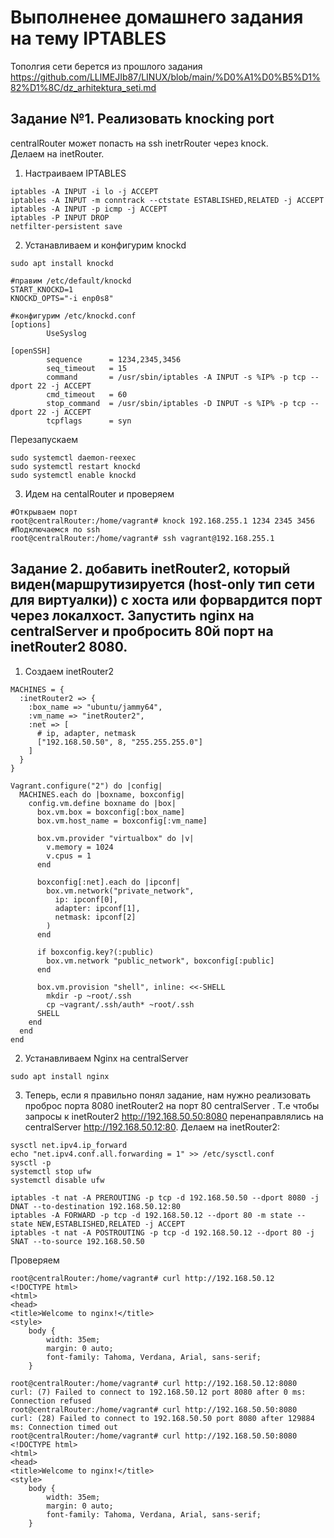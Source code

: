 # Выполненее домашнего задания на тему IPTABLES
Тополгия сети берется из прошлого задания   https://github.com/LLlMEJIb87/LINUX/blob/main/%D0%A1%D0%B5%D1%82%D1%8C/dz_arhitektura_seti.md    
## Задание №1. Реализовать knocking port
centralRouter может попасть на ssh inetrRouter через knock.     
Делаем на inetRouter.
1. Настраиваем IPTABLES
```
iptables -A INPUT -i lo -j ACCEPT
iptables -A INPUT -m conntrack --ctstate ESTABLISHED,RELATED -j ACCEPT
iptables -A INPUT -p icmp -j ACCEPT
iptables -P INPUT DROP
netfilter-persistent save
```
2. Устанавливаем и конфигурим knockd
```
sudo apt install knockd

#правим /etc/default/knockd
START_KNOCKD=1
KNOCKD_OPTS="-i enp0s8"

#конфигурим /etc/knockd.conf
[options]
        UseSyslog

[openSSH]
        sequence      = 1234,2345,3456
        seq_timeout   = 15
        command       = /usr/sbin/iptables -A INPUT -s %IP% -p tcp --dport 22 -j ACCEPT
        cmd_timeout   = 60
        stop_command  = /usr/sbin/iptables -D INPUT -s %IP% -p tcp --dport 22 -j ACCEPT
        tcpflags      = syn
```
Перезапускаем
```
sudo systemctl daemon-reexec
sudo systemctl restart knockd
sudo systemctl enable knockd
```
3. Идем на centalRouter и проверяем
```
#Открываем порт
root@centralRouter:/home/vagrant# knock 192.168.255.1 1234 2345 3456
#Подключаемся по ssh
root@centralRouter:/home/vagrant# ssh vagrant@192.168.255.1
```
## Задание 2. добавить inetRouter2, который виден(маршрутизируется (host-only тип сети для виртуалки)) с хоста или форвардится порт через локалхост. Запустить nginx на centralServer и пробросить 80й порт на inetRouter2 8080.
1. Создаем inetRouter2
```
MACHINES = {
  :inetRouter2 => {
    :box_name => "ubuntu/jammy64",
    :vm_name => "inetRouter2",
    :net => [
      # ip, adapter, netmask
      ["192.168.50.50", 8, "255.255.255.0"]
    ]
  }
}

Vagrant.configure("2") do |config|
  MACHINES.each do |boxname, boxconfig|
    config.vm.define boxname do |box|
      box.vm.box = boxconfig[:box_name]
      box.vm.host_name = boxconfig[:vm_name]

      box.vm.provider "virtualbox" do |v|
        v.memory = 1024
        v.cpus = 1
      end

      boxconfig[:net].each do |ipconf|
        box.vm.network("private_network",
          ip: ipconf[0],
          adapter: ipconf[1],
          netmask: ipconf[2]
        )
      end

      if boxconfig.key?(:public)
        box.vm.network "public_network", boxconfig[:public]
      end

      box.vm.provision "shell", inline: <<-SHELL
        mkdir -p ~root/.ssh
        cp ~vagrant/.ssh/auth* ~root/.ssh
      SHELL
    end
  end
end
```
2. Устанавливаем Nginx на centralServer
```
sudo apt install nginx
```
3. Теперь, если я правильно понял задание, нам нужно реализовать проброс порта 8080 inetRouter2 на порт 80 centralServer . Т.е чтобы запросы к inetRouter2 http://192.168.50.50:8080 перенаправлялись на centralServer http://192.168.50.12:80. Делаем на inetRouter2:
```
sysctl net.ipv4.ip_forward
echo "net.ipv4.conf.all.forwarding = 1" >> /etc/sysctl.conf
sysctl -p
systemctl stop ufw
systemctl disable ufw
```
```
iptables -t nat -A PREROUTING -p tcp -d 192.168.50.50 --dport 8080 -j DNAT --to-destination 192.168.50.12:80
iptables -A FORWARD -p tcp -d 192.168.50.12 --dport 80 -m state --state NEW,ESTABLISHED,RELATED -j ACCEPT
iptables -t nat -A POSTROUTING -p tcp -d 192.168.50.12 --dport 80 -j SNAT --to-source 192.168.50.50

```

Проверяем
```
root@centralRouter:/home/vagrant# curl http://192.168.50.12
<!DOCTYPE html>
<html>
<head>
<title>Welcome to nginx!</title>
<style>
    body {
        width: 35em;
        margin: 0 auto;
        font-family: Tahoma, Verdana, Arial, sans-serif;
    }
```
```
root@centralRouter:/home/vagrant# curl http://192.168.50.12:8080
curl: (7) Failed to connect to 192.168.50.12 port 8080 after 0 ms: Connection refused
root@centralRouter:/home/vagrant# curl http://192.168.50.50:8080
curl: (28) Failed to connect to 192.168.50.50 port 8080 after 129884 ms: Connection timed out
root@centralRouter:/home/vagrant# curl http://192.168.50.50:8080
<!DOCTYPE html>
<html>
<head>
<title>Welcome to nginx!</title>
<style>
    body {
        width: 35em;
        margin: 0 auto;
        font-family: Tahoma, Verdana, Arial, sans-serif;
    }
```
